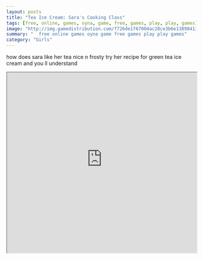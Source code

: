 ```yaml
---
layout: posts
title: "Tea Ice Cream: Sara's Cooking Class"
tags: [free, online, games, oyna, game, free, games, play, play, games]
image: "http://img.gamedistribution.com/f726de1f67004ac28ce3b6e138984137.jpg"
summary: "  free online games oyna game free games play play games"
category: "Girls"
---
```


how does sara like her tea nice n frosty try her recipe for green tea ice cream and you ll understand

<iframe width="100%" height="480px;" src="http://flash.gamedistribution.com?game=f726de1f67004ac28ce3b6e138984137"></iframe>